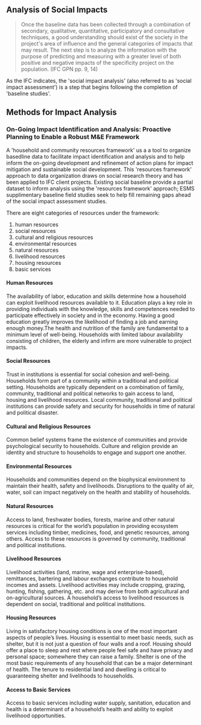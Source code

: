 

## Analysis of Social Impacts

> Once the baseline data has been collected through a combination of secondary, qualitative, quantitative, participatory and consultative techniques, a good understanding should exist of the society in the project's area of influence and the general categories of impacts that may result. The next step is to analyze the information with the purpose of predicting and measuring with a greater level of both positive and negative impacts of the specificity project on the population. (IFC GPN pp. 9, 14)

As the IFC indicates, the 'social impact analysis' (also referred to as 'social impact assessment') is a step that begins following the completion of 'baseline studies'. 


## Methods for Impact Analysis


### On-Going Impact Identification and Analysis: Proactive Planning to Enable a Robust M&E Framework

A 'household and community resources framework' us a a tool to organize basedline data to facilitate impact identification and analysis and to help inform the on-going development and refinement of action plans for impact mitigation and sustainable social development. This 'resources framework' approach to data organization draws on social research theory and has been applied to IFC client projects. Existing social baseline provide a partial dataset to inform analysis using the 'resources framework' approach; ESMS supplimentary baseline field studies seek to help fill remaining gaps ahead of the social impact assessment studies.

There are eight categories of resources under the framework:

1. human resources
2. social resources
3. cultural and religious resources
4. environmental resources
5. natural resources
6. livelihood resources
7. housing resources
8. basic services


#### Human Resources

The availability of labor, education and skills determine how a household can exploit livelihood resources available to it. Education plays a key role in providing individuals with the knowledge, skills and competences needed to participate effectively in society and in the economy. Having a good education greatly improves the likelihood of finding a job and earning enough money.The health and nutrition of the family are fundamental to a minimum level of well-being. Households with limited labour availability consisting of children, the elderly and infirm are more vulnerable to project impacts.

#### Social Resources

Trust in institutions is essential for social cohesion and well-being. Households form part of a community within a traditional and political setting. Households are typically dependent on a combination of family, community, traditional and political networks to gain access to land, housing and livelihood resources. Local community, traditional and political institutions can provide safety and security for households in time of natural and political disaster.


#### Cultural and Religious Resources

Common belief systems frame the existence of communities and provide psychological security to households. Culture and religion provide an identity and structure to households to engage and support one another.

#### Environmental Resources

Households and communities depend on the biophysical environment to maintain their health, safety and livelihoods. Disruptions to the quality of air, water, soil can impact negatively on the health and stability of households.

#### Natural Resources

Access to land, freshwater bodies, forests, marine and other natural resources is critical for the world’s population in providing ecosystem services including timber, medicines, food, and genetic resources, among others. Access to these resources is governed by community, traditional and political institutions.

#### Livelihood Resources

Livelihood activities (land, marine, wage and enterprise-based), remittances, bartering and labour exchanges contribute to household incomes and assets. Livelihood activities may include cropping, grazing, hunting, fishing, gathering, etc. and may derive from both agricultural and on-agricultural sources. A household’s access to livelihood resources is dependent on social, traditional and political institutions.

#### Housing Resources

Living in satisfactory housing conditions is one of the most important aspects of people’s lives. Housing is essential to meet basic needs, such as shelter, but it is not just a question of four walls and a roof. Housing should offer a place to sleep and rest where people feel safe and have privacy and personal space; somewhere they can raise a family. Shelter is one of the most basic requirements of any household that can be a major determinant of health. The tenure to residential land and dwelling is critical to guaranteeing shelter and livelihoods to households.

#### Access to Basic Services

Access to basic services including water supply, sanitation, education and health is a determinant of a household’s health and ability to exploit livelihood opportunities.

<!--
Paper of interest to check out later:
* [gis and environmental assessment](https://www.tandfonline.com/doi/pdf/10.3152/147154602781766807)
* [cumulative impact assessment](https://link.springer.com/content/pdf/10.1007%2Fs002679900042.pdf)

Early disucssion on cumulative / environmental impacts: [The Environmental Assessment Process: Chapter 1](http://siteresources.worldbank.org/INTTRANSPORT/Resources/336291-1107880869673/chap_1.pdf)

Another early discussion on cumulative impacts: [EXAMPLES OF POSSIBLE CUMULATIVE ENVIRONMENTAL IMPACTS](https://www.nsf.gov/pubs/2002/nsf02201/nsf02201_4.pdf)

Also random and of interest:
* [National Service Center for Environmental Publications](https://www.epa.gov/nscep)
* [Cumulative Impact Assessment (Information paper submitted by ASOC)](https://www.asoc.org/storage/documents/Meetings/ATCM/XXXVIII/ATCM38_ip111_e.pdf)

* [Good Practice Handbook - Cumulative Impact Assessment and Management: Guidance for the Private Sector in Emerging Markets ](https://www.ifc.org/wps/wcm/connect/3aebf50041c11f8383ba8700caa2aa08/IFC_GoodPracticeHandbook_CumulativeImpactAssessment.pdf?MOD=AJPERES)
* [EXAMPLES OF POSSIBLE CUMULATIVE ENVIRONMENTAL IMPACTS](https://www.nsf.gov/pubs/2002/nsf02201/nsf02201_4.pdf)

To improve this page: Link to broader discussion on impact assessment.  Link to resources on impact assessment.
-->
